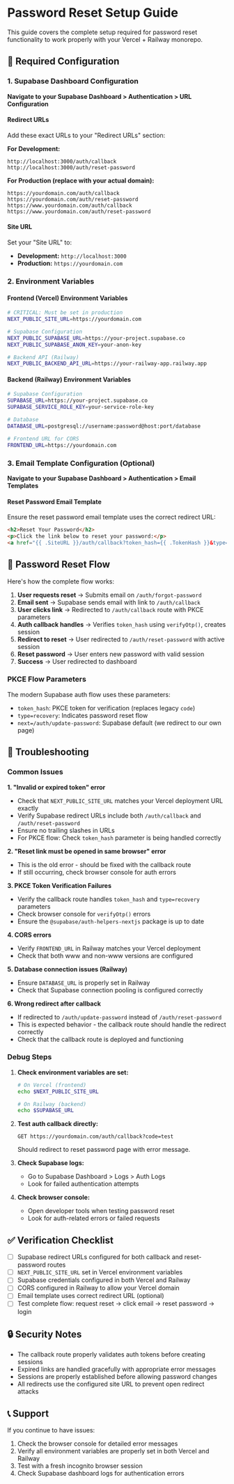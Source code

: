 # Password Reset Setup Guide

This guide covers the complete setup required for password reset functionality to work properly with your Vercel + Railway monorepo.

## 🔧 Required Configuration

### 1. Supabase Dashboard Configuration

**Navigate to your Supabase Dashboard > Authentication > URL Configuration**

#### Redirect URLs
Add these exact URLs to your "Redirect URLs" section:

**For Development:**
```
http://localhost:3000/auth/callback
http://localhost:3000/auth/reset-password
```

**For Production (replace with your actual domain):**
```
https://yourdomain.com/auth/callback
https://yourdomain.com/auth/reset-password
https://www.yourdomain.com/auth/callback
https://www.yourdomain.com/auth/reset-password
```

#### Site URL
Set your "Site URL" to:
- **Development:** `http://localhost:3000`
- **Production:** `https://yourdomain.com`

### 2. Environment Variables

#### Frontend (Vercel) Environment Variables
```bash
# CRITICAL: Must be set in production
NEXT_PUBLIC_SITE_URL=https://yourdomain.com

# Supabase Configuration
NEXT_PUBLIC_SUPABASE_URL=https://your-project.supabase.co
NEXT_PUBLIC_SUPABASE_ANON_KEY=your-anon-key

# Backend API (Railway)
NEXT_PUBLIC_BACKEND_API_URL=https://your-railway-app.railway.app
```

#### Backend (Railway) Environment Variables
```bash
# Supabase Configuration
SUPABASE_URL=https://your-project.supabase.co
SUPABASE_SERVICE_ROLE_KEY=your-service-role-key

# Database
DATABASE_URL=postgresql://username:password@host:port/database

# Frontend URL for CORS
FRONTEND_URL=https://yourdomain.com
```

### 3. Email Template Configuration (Optional)

**Navigate to your Supabase Dashboard > Authentication > Email Templates**

#### Reset Password Email Template
Ensure the reset password email template uses the correct redirect URL:

```html
<h2>Reset Your Password</h2>
<p>Click the link below to reset your password:</p>
<a href="{{ .SiteURL }}/auth/callback?token_hash={{ .TokenHash }}&type=recovery">Reset Password</a>
```

## 🔄 Password Reset Flow

Here's how the complete flow works:

1. **User requests reset** → Submits email on `/auth/forgot-password`
2. **Email sent** → Supabase sends email with link to `/auth/callback`
3. **User clicks link** → Redirected to `/auth/callback` route with PKCE parameters
4. **Auth callback handles** → Verifies `token_hash` using `verifyOtp()`, creates session
5. **Redirect to reset** → User redirected to `/auth/reset-password` with active session
6. **Reset password** → User enters new password with valid session
7. **Success** → User redirected to dashboard

### PKCE Flow Parameters
The modern Supabase auth flow uses these parameters:
- `token_hash`: PKCE token for verification (replaces legacy `code`)
- `type=recovery`: Indicates password reset flow
- `next=/auth/update-password`: Supabase default (we redirect to our own page)

## 🐛 Troubleshooting

### Common Issues

**1. "Invalid or expired token" error**
- Check that `NEXT_PUBLIC_SITE_URL` matches your Vercel deployment URL exactly
- Verify Supabase redirect URLs include both `/auth/callback` and `/auth/reset-password`
- Ensure no trailing slashes in URLs
- For PKCE flow: Check `token_hash` parameter is being handled correctly

**2. "Reset link must be opened in same browser" error**
- This is the old error - should be fixed with the callback route
- If still occurring, check browser console for auth errors

**3. PKCE Token Verification Failures**
- Verify the callback route handles `token_hash` and `type=recovery` parameters
- Check browser console for `verifyOtp()` errors
- Ensure the `@supabase/auth-helpers-nextjs` package is up to date

**4. CORS errors**
- Verify `FRONTEND_URL` in Railway matches your Vercel deployment
- Check that both www and non-www versions are configured

**5. Database connection issues (Railway)**
- Ensure `DATABASE_URL` is properly set in Railway
- Check that Supabase connection pooling is configured correctly

**6. Wrong redirect after callback**
- If redirected to `/auth/update-password` instead of `/auth/reset-password`
- This is expected behavior - the callback route should handle the redirect correctly
- Check that the callback route is deployed and functioning

### Debug Steps

1. **Check environment variables are set:**
   ```bash
   # On Vercel (frontend)
   echo $NEXT_PUBLIC_SITE_URL
   
   # On Railway (backend) 
   echo $SUPABASE_URL
   ```

2. **Test auth callback directly:**
   ```
   GET https://yourdomain.com/auth/callback?code=test
   ```
   Should redirect to reset password page with error message.

3. **Check Supabase logs:**
   - Go to Supabase Dashboard > Logs > Auth Logs
   - Look for failed authentication attempts

4. **Check browser console:**
   - Open developer tools when testing password reset
   - Look for auth-related errors or failed requests

## ✅ Verification Checklist

- [ ] Supabase redirect URLs configured for both callback and reset-password routes
- [ ] `NEXT_PUBLIC_SITE_URL` set in Vercel environment variables
- [ ] Supabase credentials configured in both Vercel and Railway
- [ ] CORS configured in Railway to allow your Vercel domain
- [ ] Email template uses correct redirect URL (optional)
- [ ] Test complete flow: request reset → click email → reset password → login

## 🔒 Security Notes

- The callback route properly validates auth tokens before creating sessions
- Expired links are handled gracefully with appropriate error messages
- Sessions are properly established before allowing password changes
- All redirects use the configured site URL to prevent open redirect attacks

## 📞 Support

If you continue to have issues:
1. Check the browser console for detailed error messages
2. Verify all environment variables are properly set in both Vercel and Railway
3. Test with a fresh incognito browser session
4. Check Supabase dashboard logs for authentication errors